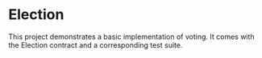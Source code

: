 # Election

This project demonstrates a basic implementation of voting. It comes with the Election contract and a corresponding test suite. 
